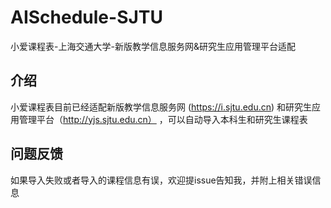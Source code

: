 # AISchedule-SJTU
小爱课程表-上海交通大学-新版教学信息服务网&研究生应用管理平台适配

## 介绍
小爱课程表目前已经适配新版教学信息服务网 (https://i.sjtu.edu.cn) 和研究生应用管理平台（http://yjs.sjtu.edu.cn） ，可以自动导入本科生和研究生课程表

## 问题反馈
如果导入失败或者导入的课程信息有误，欢迎提issue告知我，并附上相关错误信息

